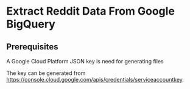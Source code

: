 # Extract Reddit Data From Google BigQuery

## Prerequisites

A Google Cloud Platform JSON key is need for generating files

The key can be generated from https://console.cloud.google.com/apis/credentials/serviceaccountkey.
